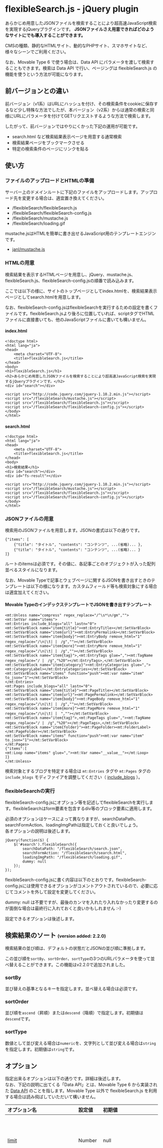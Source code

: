 flexibleSearch.js - jQuery plugin
=========================

あらかじめ用意したJSONファイルを検索することにより超高速JavaScript検索を実現するjQueryプラグインです。
**JSONファイルさえ用意できればどのようなサイトにでも導入することができます。**

CMSの種類、静的なHTMLサイト、動的なPHPサイト、スマホサイトなど、様々なシーンでご利用ください。

なお、Movable Type 6 で使う場合は、Data API にパラメータを渡して検索することもできます。検索は Data API で行い、ページングは flexibleSearch.js の機能を使うという方法が可能になります。

## 前バージョンとの違い

前バージョン（v1系）はURLにハッシュを付け、その検索条件をcookieに保存するなど少し特殊な方法でしたが、本バージョン（v2系）からは通常の検索と同様にURLにパラメータを付けてGETリクエストするような方法で検索します。

したがって、前バージョンではやりにくかった下記の運用が可能です。

 - search.html など検索結果表示ページを用意する通常検索
 - 検索結果ページをブックマークさせる
 - 特定の検索条件のページにリンクを貼る

## 使い方

### ファイルのアップロードとHTMLの準備

サーバー上のドメインルートに下記のファイルをアップロードします。アップロード先を変更する場合は、適宜置き換えてください。

* /flexibleSearch/flexibleSearch.js
* /flexibleSearch/flexibleSearch-config.js
* /flexibleSearch/mustache.js
* /flexibleSearch/loading.gif

mustache.jsはHTMLを簡単に書き出せるJavaScript用のテンプレートエンジンです。

* [janl/mustache.js](https://github.com/janl/mustache.js)

### HTMLの用意

検索結果を表示するHTMLページを用意し、jQuery、mustache.js、flexibleSearch.js、flexibleSearch-config.jsの順番で読み込みます。

ここでは以下の様に、サイトのトップページとしてindex.htmlを、検索結果表示ページとしてsearch.htmlを用意します。

なお、flexibleSearch-config.jsはflexibleSearchを実行するための設定を書くファイルです。flexibleSearch.jsより後ろに位置していれば、scriptタグでHTMLファイルに直接書いても、他のJavaScriptファイルに書いても構いません。

#### index.html

```
<!doctype html>
<html lang="ja">
<head>
    <meta charset="UTF-8">
    <title>flexibleSearch.js</title>
</head>
<body>
<h1>flexibleSearch.js</h1>
<h2>あらかじめ用意したJSONファイルを検索することにより超高速JavaScript検索を実現するjQueryプラグインです。</h2>
<div id="search"></div>

<script src="http://code.jquery.com/jquery-1.10.2.min.js"></script>
<script src="/flexibleSearch/mustache.js"></script>
<script src="/flexibleSearch/flexibleSearch.js"></script>
<script src="/flexibleSearch/flexibleSearch-config.js"></script>
</body>
</html>
```

#### search.html

```
<!doctype html>
<html lang="ja">
<head>
    <meta charset="UTF-8">
    <title>flexibleSearch.js</title>
</head>
<body>
<h1>検索結果</h1>
<div id="search"></div>
<div id="fs-result"></div>

<script src="http://code.jquery.com/jquery-1.10.2.min.js"></script>
<script src="/flexibleSearch/mustache.js"></script>
<script src="/flexibleSearch/flexibleSearch.js"></script>
<script src="/flexibleSearch/flexibleSearch-config.js"></script>
</body>
</html>
```

### JSONファイルの用意

検索用のJSONファイルを用意します。JSONの書式は以下の通りです。

```
{"items": [
	{"title": "タイトル", "contents": "コンテンツ", ...(省略)... },
	{"title": "タイトル", "contents": "コンテンツ", ...(省略)... }
]}
```

ルートのitemsは必須です。その値に、各記事ごとのオブジェクトが入った配列並べるスタイルになります。

なお、Movable Typeで記事とウェブページに関するJSONを書き出すときのテンプレートは以下の様になります。カスタムフィールド等も検索対象にする場合は適宜加えてください。

#### Movable TypeのインデックステンプレートでJSONを書き出すテンプレート

```
<mt:Unless name="compress" regex_replace="/^\s*\n/gm","">
<mt:SetVar name="items">
<mt:Entries include_blogs="all" lastn="0">
<mt:SetVarBlock name="item{title}"><mt:EntryTitle></mt:SetVarBlock>
<mt:SetVarBlock name="item{url}"><mt:EntryPermalink></mt:SetVarBlock>
<mt:SetVarBlock name="item{body}"><mt:EntryBody remove_html="1" regex_replace="/\n|\t| |　/g",""></mt:SetVarBlock>
<mt:SetVarBlock name="item{more}"><mt:EntryMore remove_html="1" regex_replace="/\n|\t| |　/g",""></mt:SetVarBlock>
<mt:SetVarBlock name="item{tag}">,<mt:EntryTags glue=","><mt:TagName regex_replace="/ |　/g","%20"></mt:EntryTags>,</mt:SetVarBlock>
<mt:SetVarBlock name="item{category}"><mt:EntryCategories glue=","><mt:CategoryLabel></mt:EntryCategories></mt:SetVarBlock>
<mt:SetVarBlock name="items" function="push"><mt:var name="item" to_json="1"></mt:SetVarBlock>
</mt:Entries>
<mt:Pages include_blogs="all" lastn="0">
<mt:SetVarBlock name="item{title}"><mt:PageTitle></mt:SetVarBlock>
<mt:SetVarBlock name="item{url}"><mt:PagePermalink></mt:SetVarBlock>
<mt:SetVarBlock name="item{body}"><mt:PageBody remove_html="1" regex_replace="/\n|\t| |　/g",""></mt:SetVarBlock>
<mt:SetVarBlock name="item{more}"><mt:PageMore remove_html="1" regex_replace="/\n|\t| |　",""></mt:SetVarBlock>
<mt:SetVarBlock name="item{tag}">,<mt:PageTags glue=","><mt:TagName regex_replace="/ |　/g","%20"></mt:PageTags>,</mt:SetVarBlock>
<mt:SetVarBlock name="item{folder}"><mt:PageFolder><mt:FolderLabel></mt:PageFolder></mt:SetVarBlock>
<mt:SetVarBlock name="items" function="push"><mt:var name="item" to_json="1"></mt:SetVarBlock>
</mt:Pages>
{"items":[
<mt:Loop name="items" glue=","><mt:Var name="__value__"></mt:Loop>
]}
</mt:Unless>
```

検索対象とするブログを特定する場合は `mt:Entries` タグや `mt:Pages` タグの `include_blogs` モディファイアを調整してください（ [include_blogs](http://www.movabletype.jp/documentation/mt5/design/multiblog/tags.html#blogids) ）。

### flexibleSearchの実行

flexibleSearch-config.jsにオプション等を記述してflexibleSearchを実行します。flexibleSearchはform要素を包含するdiv等のブロック要素に適用します。

必須のオプションはケースによって異なりますが、searchDataPath、searchFormAction、loadingImgPathは指定しておくと良いでしょう。  
各オプションの説明は後述します。

```
jQuery(function($) {
    $('#search').flexibleSearch({
        searchDataPath: "/flexibleSearch/search.json",
        searchFormAction: "/flexibleSearch/search.html",
        loadingImgPath: "/flexibleSearch/loading.gif",
        dummy: null
    });
});
```

flexibleSearch-config.jsに書く内容は以下のとおりです。flexibleSearch-config.jsには使用できるオプションがコメントアウトされているので、必要に応じてコメントを外して設定を変更してください。

dummy: null は不要ですが、最後のカンマを入れたり入れなかったり変更するのが面倒な場合は最終行に入れておくと良いかもしれません :-)

設定できるオプションは後述します。

## <a name="sort"></a>検索結果のソート <span style="font-size: 0.7em;">(version added: 2.2.0)</span>

検索結果の並び順は、デフォルトの状態だとJSONの並び順に準拠します。

この並び順を``sortBy``、``sortOrder``、``sortType``の3つのURLパラメータを使って並べ替えることができます。この機能はv2.2.0で追加されました。

### sortBy

並び替えの基準となるキーを指定します。並べ替える場合は必須です。

### sortOrder

並び順を``ascend``（昇順）または``descend``（降順）で指定します。初期値は``descend``です。

### sortType

数値として並び変える場合は``numeric``を、文字列として並び変える場合は``string``を指定します。初期値は``string``です。

## オプション

指定出来るオプションは以下の通りです。詳細は後述します。  
なお、下記の説明に出てくる「Data API」とは、Movable Type 6 から実装された [Data API](http://www.movabletype.jp/documentation/mt6/developer/movable-type-api.html) のことを指します。Movable Type 以外で flexibleSearch.js を利用する場合は読み飛ばしていただいて構いません。

| オプション名 | 設定値 | 初期値 | 説明 |
|:--|:--|:--|:--|
| [limit](#limit) | Number | null | limit オプションを指定すると URL の limit パラメータは無視され、ここで指定した値が常に優先されます。<br>(Add: v2.2.0)  |
| [searchDataPath](#searchDataPath) | String<br>Object | "/flexibleSearch/search.json"  | flexibleSearchで検索対象とするJSONファイルのパスを指定します。文字列で１つ指定する方法と、オブジェクトで複数指定する方法があります。 |
| [searchDataPathPreload](#searchDataPathPreload) | String<br>Array<br>Object | "/flexibleSearch/search.json" | 検索実行ページ以外で、検索対象とするJSONファイルをあらかじめ読み込んでおきキャッシュすることができます。文字列で１つ指定する方法と、配列またはオブジェクトで複数指定する方法があります。 |
| [dataApiDataIds](#dataApiDataIds) | String | null | MTのData APIを利用するdataIdを指定します。複数ある場合はカンマ区切りで指定します。dataIdとは、searchDataPathオプションをオブジェクトで指定した場合のプロパティ名のことを指します。 |
| [dataApiParams](#dataApiParams) | Object | null | Data APIを利用する場合に、検索フォームとは別にエンドポイントに渡すパラメータを設定できます。 |
| [cache](#cache) | Boolean |  true | JSONファイルをキャッシュするかどうかを指定します。 |
| [searchFormCreation](#searchFormCreation) | Boolean | true | 検索フォームをJavaScriptで書き出すかどうかを設定します。ここでfalesを設定すれば、HTMLに書かれた静的なフォームを利用することができます。ただし、必須のname項目があります。 |
| [searchFormHTML](#searchFormHTML) | String | null | JavaScriptで書き出す検索フォームをHTML文字列で設定する場合に使用します。 |
| [searchFormAction](#searchFormAction) | String | (空文字) | form要素のaction属性を指定します。検索結果ページを用意する場合は必ず指定してください。 |
| [searchFormInputType](#searchFormInputType) | String | "search" | form要素のキーワード入力欄のtype属性を指定します。 |
| [searchFormInputPlaceholder](#searchFormInputPlaceholder) | String | "Search words" | form要素のキーワード入力欄に入れるplaceholder属性を指定します。 |
| [searchFormSubmitBtnText](#searchFormSubmitBtnText) | String | "Search" | form要素の検索実行ボタンのテキストを指定します。 |
| [advancedFormObj](#advancedFormObj) | String | null | advancedFormObjオプションにオブジェクトを設定することでキーワード入力欄以外のフォーム要素を簡単に作成できます。 |
| [advancedSearchCond](#advancedSearchCond) | String | "OR" | searchパラメータ以外の検索項目の検索条件を"OR"検索か"AND"検索か指定します。 |
| [loadingImgPath](#loadingImgPath) | String | "/flexibleSearch/loading.gif" | ローディング画像のパスを指定します。 |
| [loadingImgHTML](#loadingImgHTML) | String | null | ローディング画像を直接HTMLで指定することができます。このオプションを指定した場合はloadingImgPathオプションの設定は無視されます。 |
| [resultBlockId](#resultBlockId) | String | "fs-result" | 検索結果やローディング画像入れるブロック要素のIDを指定します。 |
| [resultItemTmpl](#resultItemTmpl) | String | null | 検索結果を表示するMustacheテンプレートです。  |
| [resultMsgId](#resultMsgId) | String | null | 検索結果のメッセージを表示する要素のidを指定します。<br>(Add: v2.2.0)  |
| [resultMsgClassName](#resultMsgClassName) | String | "fs-result-msg" | 検索結果のメッセージを表示する要素のclass名を指定します。<br>(Add: v2.2.0)  |
| [resultMsgTmpl](#resultMsgTmpl) | String | null | 検索結果のメッセージを表示するMustacheテンプレートです。 |
| [resultMsgInsertMethods](#resultMsgInsertMethods) | Array | null | 検索結果のメッセージを表示する要素のセレクタと挿入方法を指定します。<br>(Add: v2.2.0)  |
| [resultMetaTitleTmpl](#resultMetaTitleTmpl) | String | null | 検索結果ページのmeta title用のMustacheテンプレートです。<br>(Add: v2.2.0)  |
| [paginateId](#paginateId) | String | null | 検索結果のページ送りを表示するブロックのIDを指定します。 |
| [paginateClassName](#paginateClassName) | String | "fs-paginate" | 検索結果のページ送りを表示するブロックのclass名を指定します。<br>(Add: v2.2.0)  |
| [paginateTmpl](#paginateTmpl) | String | null | 検索結果が複数ページにわたる場合のページ送りを表示するMustacheテンプレートです。 |
| [paginateCount](#paginateCount) | Number | 10 | 1ページに表示する件数をしていします。この値がlimitパラメータになります。 |
| [hidePageNumber](#hidePageNumber) | Boolean | false | trueを設定するとページ分割のページ番号を非表示にします。<br>(Add: v2.2.0) |
| [showTurnPage](#showTurnPage) | Boolean | true | falseを設定するとページ分割の「Prev」「Next」のページ送りを非表示にします。<br>(Add: v2.2.0)  |
| [prevPageText](#prevPageText) | String | "Prev" | ページ分割の前のページへ送るリンクのテキストを指定します。<br>(Add: v2.2.0)  |
| [nextPageText](#nextPageText) | String | "Next" | ページ分割の次のページへ送るリンクのテキストを指定します。<br>(Add: v2.2.0)  |
| [maxPageCount](#maxPageCount) | Number | 10 | ページ分割時に表示する最大ページ数を指定します。例えば、maxPageCountオプションを10に設定して、検索結果が全部で30ページになったとすると、そのうちの、現在のページを中心にして最大何ページ表示するか、という意味です。<br>(Add: v2.2.0)  |
| [paginateInsertMethods](#paginateInsertMethods) | Array | null | ページ分割ナビゲーションを表示する要素のセレクタと挿入方法を指定します。<br>(Add: v2.2.0)  |
| [initialParameter](#initialParameter) | String | null | flexibleSearch を適用しているページにパラメータが無い場合でも、flexibleSearch を動かすためのパラメータを設定することができます。<br>(Add: v2.2.3)  |
| [resultMetaTitleRewrite](#resultMetaTitleRewrite) | Boolean | true | メタタイトルの書き換えを無効ににできます。<br>(Add: v2.2.3)  |
| [submitAction](#submitAction) | Function | function (paramArray) { return paramArray; } | フォームがsubmitされ、ページが遷移する前に呼ばれる関数を設定できます。この関数にはシリアライズされたパラメータの配列paramArrayが渡されます。 |
| [ajaxError](#ajaxError) | Function | function (jqXHR, textStatus, errorThrown) { window.alert(textStatus); } | jQuery.ajaxでエラーが起きたときに呼ばれる関数を設定できます。 |
| [customSearch](#customSearch) | Function | null | 独自の検索ロジックを追加することができます。<br>(Add: v2.2.0)  |
| [customSort](#customSort) | Function | null | `sortBy` パラメータとは別に複雑なソート処理などを加えることができます。<br>(Add: v2.2.3)  |
| [modifyResultJSON](#modifyResultJSON) | Function | null | 検索結果をHTMLに出力する直前にJSONを加工することができます。<br>(Add: v2.2.0)  |
| [modifyResultMsgHTML](#modifyResultMsgHTML) | Function | null | 検索結果メッセージのHTMLを加工することができます。 |
| [modifyResultItemHTML](#modifyResultItemHTML) | Function | null | 検索結果一覧のHTMLを加工することができます。 |
| [modifyPaginateHTML](#modifyPaginateHTML) | Function | null | ページ分割のHTMLを加工することができます。 |
| [resultComplete](#resultComplete) | Function | null | 検索結果をページのDOMに挿入した後に呼ばれる関数を設定します。 |
| [excludeParams](#excludeParams) | String | null | パラメータのうち検索から除外する項目をカンマ区切りで指定します。 |
| [excludeSearchParams](#excludeSearchParams) | String | null | JSON の項目のうちキーワード検索の対象から除外する項目をカンマ区切りで指定します。 |

### <a name="limit"></a>limit <span style="font-size: 0.7em;">(version added: 2.2.0)</span>

limitオプションを指定するとURLのlimitパラメータは無視され、ここで指定した値が常に優先されます。このオプションはv2.2.0で追加されました。

searchFormCreationオプションがtrueのときに書き出されるフォームのlimit値、つまりlimitパラメータの値は [paginateCount](#paginateCount) で指定してください。

**設定例**

```
limit: 10,
```

### <a name="searchDataPath"></a>searchDataPath

flexibleSearchで検索対象とするJSONファイルのパスを指定します。文字列で１つ指定する方法と、オブジェクトで複数指定する方法があります。

**設定例**

```
loadingImgPath: "/flexibleSearch/loading.gif",

または

searchDataPath: {
    static: "/flexibleSearch/search_data.js",
    entries: "/mt/mt-data-api.cgi/v1/sites/1/entries"
},
```

searchDataPathオプションをオブジェクトで指定した場合は、どのJSONを検索対象とするのかをdataIdパラメータで指定します。

例えば、上記の例で言えば、下記のようなラジオボタンを設置して検索対象を切り替える方法があります。

```
<p>
    <label><input type="radio" name="dataId" value="static">Search static</label>
    <label><input type="radio" name="dataId" value="entries">Search entries</label>
</p>
```

例えば検索カテゴリを必ず選択させるといった検索方法の場合、カテゴリごとにJSONファイルを用意して、dataIdパラメータで検索対象のJSONを切り替えれば、1つのJSONファイルのファイルサイズを減らすことができます。

### <a name="searchDataPathPreload"></a>searchDataPathPreload

検索実行ページ以外で、検索対象とするJSONファイルをあらかじめ読み込んでおきキャッシュすることができます。文字列で１つ指定する方法と、配列またはオブジェクトで複数指定する方法があります。

**設定例**

```
loadingImgPath: "/flexibleSearch/loading.gif",

または

searchDataPath: [
    "/flexibleSearch/search_data.js",
    "/mt/mt-data-api.cgi/v1/sites/1/entries"
],

または

searchDataPath: {
    static: "/flexibleSearch/search_data.js",
    entries: "/mt/mt-data-api.cgi/v1/sites/1/entries"
},
```

### <a name="dataApiDataIds"></a>dataApiDataIds

MTのData APIを利用するdataIdを指定します。複数ある場合はカンマ区切りで指定します。dataIdとは、searchDataPathオプションをオブジェクトで指定した場合のプロパティ名のことを指します。

**設定例**

```
dataApiDataIds: "entries,categories",
```

### <a name="dataApiParams"></a>dataApiParams

Data APIを利用する場合に、検索フォームとは別にエンドポイントに渡すパラメータを設定できます。

**設定例**

```
dataApiParams: {
    fields: "title,keywords",
    searchFields: "title,body,keywords"
},
```

### <a name="cache"></a>cache

JSONファイルをキャッシュするかどうかを指定します。

**設定例**

```
cache: false,
```

### <a name="searchFormCreation"></a>searchFormCreation

検索フォームをJavaScriptで書き出すかどうかを設定します。ここでfalesを設定すれば、HTMLに書かれた静的なフォームを利用することができます。ただし、以下のname値を持つ要素は必須です。

* search
* offset
* limit（limitオプションを指定した場合は不要）

**設定例**

```
searchFormCreation: false,
```

### <a name="searchFormHTML"></a>searchFormHTML

JavaScriptで書き出す検索フォームをHTML文字列で設定する場合に使用します。

**設定例**

```
searchFormHTML: [
    '<form action="/search.html" method="GET">',
        '<input type="hidden" name="offset" value="0">',
        '<input type="hidden" name="limit" value="10">',
        '<input type="text" name="search" value="">',
        '<input type="radio" name="category" value="cat1">',
        '<input type="radio" name="category" value="cat2">',
        '<input type="submit" value="Search">',
    '</form>'
].join(""),
```

### <a name="searchFormAction"></a>searchFormAction

form要素のaction属性を指定します。検索結果ページを用意する場合は必ず指定してください。

**設定例**

```
searchFormAction: "search.html",
```

### <a name="searchFormInputType"></a>searchFormInputType

form要素のキーワード入力欄のtype属性を指定します。

**設定例**

```
searchFormInputType: "text",
```

### <a name="searchFormInputPlaceholder"></a>searchFormInputPlaceholder

form要素のキーワード入力欄に入れるplaceholder属性を指定します。

**設定例**

```
searchFormInputPlaceholder: "キーワードを入力",
```

### <a name="searchFormSubmitBtnText"></a>searchFormSubmitBtnText

form要素の検索実行ボタンのテキストを指定します。

**設定例**

```
searchFormSubmitBtnText: "検索",
```

### <a name="advancedFormObj"></a>advancedFormObj

searchFormCreationオプションがtrueのとき、advancedFormObjオプションにオブジェクトを設定することでキーワード入力欄以外のフォーム要素を作成できます。

このオプションでは以下の要素を書き出すことができます。

* input:hidden
* input:text
* input:checkbox
* input:radio
* select

基本的な設定方法は以下の書式になります。

```
advancedFormObj: {
    要素タイプ: [
        {属性名: "属性値", 属性名: "属性値" ... },
        ...（いくつでも設定できます）
    ]
}
```

属性値を空にするか、属性名の指定をしないものは、その属性自体が書き出されなくなります。

詳細は下記の個別項目を参照してください。なお、「HTML出力例」は実際には改行なしの1行になります。

#### input:hidden要素

**設定例**

```
advancedFormObj: {
    hidden: [
        {id: "id値", name: "name値", value: "value値"},
        ...（いくつでも設定できます）
    ]
}
```

**HTML出力例**

```
<div class="fs-advanced-hidden" style="display:none;">
    <input type="hidden" id="id値" name="name値" value="value値">
</div>
```

#### input:text要素

**設定例**

```
advancedFormObj: {
    text: [
        {id: "id値", name: "name値", value: "value値", placeholder: "placeholder値", label: "label値"},
        {id: "id値", name: "name値", value: "value値", placeholder: "", label: ""},
        ...（いくつでも設定できます）
    ]
}
```

**HTML出力例**

```
<div class="fs-advanced-text">
    <label id="id値-label" for="name値" class="fs-text fs-name値">
        <input id="id値" type="text" name="name値" value="value値" placeholder="placeholder値">
        label値
    </label>
    <input id="id値" type="text" name="name値" value="value値">
</div>
```

#### input:checkbox要素

**設定例**

```
advancedFormObj: {
    checkbox: [
        {id: "id値", name: "name値", value: "value値", label: "label値"},
        ...（いくつでも設定できます）
    ]
}
```

**HTML出力例**

```
<div class="fs-advanced-checkbox">
    <label id="id値-label" for="name値" class="fs-checkbox fs-name値">
        <input type="checkbox" id="id値" name="name値" value="value値">
        label値
    </label>
</div>
```

#### input:radio要素

**設定例**

```
advancedFormObj: {
    radio: [
        {id: "id値", name: "name値", value: "value値", label: "label値"},
        ...（いくつでも設定できます）
    ]
}
```

**HTML出力例**

```
<div class="fs-advanced-radio">
    <label id="id値-label" for="name値" class="fs-radio fs-name値">
        <input type="radio" id="id値" name="name値" value="value値">
        label値
    </label>
</div>
```

#### select要素

**設定例**

```
advancedFormObj: {
    select: [
        {id: "id値", name: "name値", size: "", multiple: "", option: [
            {label: "選択してください", value: ""},
            {label: "opt_label1", value: "opt_value1"},
            {label: "opt_label2", value: "opt_value2"},
            {label: "opt_label3", value: "opt_value3"}
        ]},
        ...（いくつでも設定できます）
    ]
}
```

**HTML出力例**

```
<div class="fs-advanced-select">
    <select id="id値" for="name値" class="fs-select fs-name値">
        <option value="">選択してください</option>
        <option value="opt_value1">opt_label1</option>
        <option value="opt_value2">opt_label2</option>
        <option value="opt_value3">opt_label3</option>
    </select>
</div>
```

**advancedFormObj全体の設定例**

```
advancedFormObj: {
    hidden: [
        {id: "id値", name: "name値1", value: "value値"}
    ],
    text: [
        {id: "id値1", name: "name値2", value: "value値1", placeholder: "placeholder値1", label: "label値1"},
        {id: "id値2", name: "name値3", value: "value値2", placeholder: "placeholder値2", label: "label値2"}
    ],
    checkbox: [
        {id: "id値1", name: "name値4", value: "value値1", label: "label値1"},
        {id: "id値2", name: "name値5", value: "value値2", label: "label値2"}
    ],
    radio: [
        {id: "id値1", name: "name値6", value: "value値1", label: "label値1"},
        {id: "id値2", name: "name値6", value: "value値2", label: "label値2"}
    ],
    select: [
        {id: "id値1", name: "name値7", size: "", multiple: "", option: [
            {label: "選択してください", value: ""},
            {label: "opt_label1", value: "opt_value1"},
            {label: "opt_label2", value: "opt_value2"},
            {label: "opt_label3", value: "opt_value3"}
        ]},
        {id: "id値2", name: "name値8", size: "3", multiple: "multiple", option: [
            {label: "opt_label1", value: "opt_value1"},
            {label: "opt_label2", value: "opt_value2"},
            {label: "opt_label3", value: "opt_value3"}
        ]}
    ]
},
```

### <a name="advancedSearchCond"></a>advancedSearchCond

searchパラメータ以外の検索項目の検索条件を"OR"検索か"AND"検索か指定します。

**設定例**

```
advancedSearchCond: "AND",
```

### <a name="loadingImgPath"></a>loadingImgPath

ローディング画像のパスを指定します。

**設定例**

```
loadingImgPath: "/loading.gif",
```

loadingImgPathを指定すると、自動的に次のようなHTMLが検索結果表示ブロックの中に書き出されます。  
なお、検索結果表示ブロックの中身はappendやprependではなくinnerHTMLでまるごと書き換わるので注意してください。

```
<span class="fs-loading"></span>
```

このHTMLを変更する場合は、次のloadingImgHTMLオプションを指定してください。

### <a name="loadingImgHTML"></a>loadingImgHTML

ローディング画像を直接HTMLで指定することができます。このオプションを指定した場合はloadingImgPathオプションの設定は無視されます。

**設定例**

```
loadingImgHTML: '<img src="loading.gif" alt="読み込み中">',
```

### <a name="resultBlockId"></a>resultBlockId

検索結果やローディング画像入れるブロック要素のIDを指定します。

**設定例**

```
resultBlockId: "contents-inner",
```

### <a name="resultItemTmpl"></a>resultItemTmpl

検索結果を表示するMustacheテンプレートです。このオプションを指定しない場合は、次のテンプレートが使用されます。

```
<div id="fs-result-items">
    <ul>
    {{#items}}
        <li>{{&title}}</li>
    {{/items}}
    </ul>
</div>
```

{{#items}}〜{{/items}}で囲まれている部分が検索結果件の数だけループし、その中の{{項目名}}の部分はitemsのプロパティ名を指定します。

Mustacheテンプレートの書き方は [janl/mustache.js](https://github.com/janl/mustache.js) を参照してください。

**設定例**

```
resultItemTmpl: [
	'<div id="' + op.resultBlockId + '-items">',
    	'<ul>',
    	'{{#items}}',
        	'<li><a href="{{permalink}}">{{&title}}</a></li>',
	    '{{/items}}',
    	'</ul>',
	'</div>'
].join(""),
```

### <a name="resultMsgId"></a>resultMsgId <span style="font-size: 0.7em;">(version added: 2.2.0)</span>

検索結果のメッセージをデフォルトのテンプレートで利用する場合のdiv要素のid名を指定します。このオプションはv2.2.0で追加されました。

もしそれ以前のバージョンのデフォルトテンプレートと揃えたい場合は、このオプションに `fs-result-msg` を指定してください。

**設定例**

```
resultMsgId: "fs-result-msg",
```

### <a name="resultMsgClassName"></a>resultMsgClassName <span style="font-size: 0.7em;">(version added: 2.2.0)</span>

検索結果のメッセージをデフォルトのテンプレートで利用する場合のdiv要素のclass名を指定します。このオプションはv2.2.0で追加されました。

**設定例**

```
resultMsgClassName: "fs-result-msg",
```

### <a name="resultMsgTmpl"></a>resultMsgTmpl

検索結果の上部に表示するメッセージのMustacheテンプレートです。このオプションを指定しない場合は、次のテンプレートが使用されます。

```
<div{{#id}} id="{{id}}"{{/id}}{{#classname}} class="{{classname}}"{{/classname}}>
    <p>
        {{#keywords}}「{{keywords}}」が {{/keywords}}
        {{#count}}{{count}} 件見つかりました。{{/count}}
        {{^count}}見つかりませんでした。{{/count}}
        {{#count}}（{{lastPage}} ページ中 {{currentPage}} ページ目を表示）{{/count}}
    </p>
</div>
```

{{項目名}}の部分は適宜該当する項目に置き換わりますので、resultMsgTmplオプションを指定する場合は、上記を参考に{{項目名}}を入れてください。

**設定例**

```
resultMsgTmpl: [
    '<div id="fs-result-msg">',
        '<p>{{#keywords}}「{{keywords}}」が {{/keywords}}{{count}} 件見つかりました。',
        '（{{firstPage}}〜{{lastPage}} ページ中 {{currentPage}} ページ目を表示）</p>',
    '</div>'
].join(""),
```

Mustacheテンプレートの書き方は[janl/mustache.js](https://github.com/janl/mustache.js)を参照してください。

### <a name="resultMsgInsertMethods"></a>resultMsgInsertMethods <span style="font-size: 0.7em;">(version added: 2.2.0)</span>

検索結果のメッセージを表示する場所を指定します。このオプションはv2.2.0で追加されました。

このオプションを指定しない場合は、検索結果一覧の上部にメッセージが表示されます。

このオプションでは、下記の設定例のようにselecterとmethodの2つのキーを持つオブジェクトで指定します。methodに指定出来るのは、jQueryのappend、prependなど、DOMに挿入したりHTMLを書き換えたりするメソッドです。

下記のようにページの上部と下部など、異なるセレクタで複数箇所に挿入することもできます。

**設定例**

```
resultMsgInsertMethods: [
    {
        "selector": "#page-title",
        "method": "html"
    },
    {
        "selector": "div.search-message",
        "method": "append"
    }
],
```

### <a name="resultMetaTitleTmpl"></a>resultMetaTitleTmpl <span style="font-size: 0.7em;">(version added: 2.2.0)</span>

検索結果ページのmeta title用のMustacheテンプレートです。このオプションを指定しない場合は下記のテンプレートが使用されます（実際には1行になります）。このオプションはv2.2.0で追加されました。

```
{{#keywordArray}}{{.}} {{/keywordArray}}
{{#count}} {{count}}件{{/count}}
{{#count}} {{currentPage}}/{{lastPage}}{{/count}}
{{#metaTitle}} | {{metaTitle}}{{/metaTitle}}
```

このテンプレートで利用している `{{#keywordArray}}{{.}} {{/keywordArray}}` については、
キーワードが複数のときは `{{.}}` 部分にキーワードが入り、 `{{#keywordArray}}` と `{{/keywordArray}}` の内部がキーワード数分繰り返されます。

また `{{#keywords}}{{keywords}}{{/keywords}}` とすると、キーワードが複数のときは `, ` でキーワードが区切られたテキストになります。

**設定例**

```
resultMetaTitleTmpl: "{{#keywordArray}}{{.}} {{/keywordArray}}の検索結果",
```

### <a name="paginateId"></a>paginateId

検索結果のページ送りを表示するブロックのIDを指定します。

**設定例**

```
paginateId: "paginate",
```

### <a name="paginateClassName"></a>paginateClassName <span style="font-size: 0.7em;">(version added: 2.2.0)</span>

検索結果のページ送りを表示するブロックのclass名を指定します。このオプションはv2.2.0で追加されました。

**設定例**

```
paginateClassName: "fs-paginate",
```

### <a name="paginateTmpl"></a>paginateTmpl

検索結果が複数ページにわたる場合のページ送りを表示するMustacheテンプレートです。このオプションを指定しない場合は、次のテンプレートが使用されます。

```
<div{{#id}} id="{{id}}"{{/id}}{{#classname}} class="{{classname}}"{{/classname}}>
    <ul>
        {{#showTurnPage}}
        {{#exceptFirst}}
        <li class="fs-prev"><span><a class="fs-prev-link fs-turn-page-link" href="#" title="{{prevPageText}}">{{prevPageText}}</a></span></li>
        {{/exceptFirst}}
        {{/showTurnPage}}

        {{#page}}
        {{#checkRange}}
        <li class="{{current}}"{{#hidePageNumber}} style="display:none;"{{/hidePageNumber}}><span><a class="fs-page-link {{currentLink}}" href="#" title="{{pageNumber}}">{{pageNumber}}</a></span></li>
        {{/checkRange}}
        {{/page}}

        {{#showTurnPage}}
        {{#exceptLast}}
        <li class="fs-next"><span><a class="fs-next-link fs-turn-page-link" href="#" title="{{nextPageText}}">{{nextPageText}}</a></span></li>
        {{/exceptLast}}
        {{/showTurnPage}}
    </ul>
</div>
```

{{#page}}〜{{/page}}で囲まれている内部がページ数分ループします。{{current}}はカレントページの時に``fs-current``が出力されます。{{pageNumber}}がページ番号です。paginateHTMLオプションでHTMLを指定する場合は、上記HTMLと同様に{{項目名}}の各項目を入れてください。

テンプレートの書き方は[janl/mustache.js](https://github.com/janl/mustache.js)を参照してください。

**設定例**

```
paginateTmpl: [
    '<div id="fs-paginate">',
        '<ul>',
            '{{#page}}',
            '<li{{&current}}><a href="#" title="{{.}}">{{.}}</a></li>',
            '{{/page}}',
        '</ul>',
    '</div>'
].join(""),
```

### <a name="paginateCount"></a>paginateCount

1ページに表示する件数をしていします。この値がlimitパラメータになります。

前述した [limit](#limit) オプションに値を設定した場合は、このpaginateCountオプションは無視されます。

**設定例**

```
paginateCount: 20,
```

### <a name="hidePageNumber"></a>hidePageNumber <span style="font-size: 0.7em;">(version added: 2.2.0)</span>

trueを設定するとページ分割のページ番号を非表示にします。このオプションはv2.2.0で追加されました。

**設定例**

```
hidePageNumber: true,
```

### <a name="showTurnPage"></a>showTurnPage <span style="font-size: 0.7em;">(version added: 2.2.0)</span>

falseを設定するとページ分割の「前へ」「次へ」のページ送りを非表示にします。このオプションはv2.2.0で追加されました。

**設定例**

```
showTurnPage: false,
```

### <a name="prevPageText"></a>prevPageText <span style="font-size: 0.7em;">(version added: 2.2.0)</span>

ページ分割の前のページへ送るリンクのテキストを指定します。このオプションはv2.2.0で追加されました。

**設定例**

```
prevPageText: "前のページへ",
```

### <a name="nextPageText"></a>nextPageText <span style="font-size: 0.7em;">(version added: 2.2.0)</span>

ページ分割の次のページへ送るリンクのテキストを指定します。このオプションはv2.2.0で追加されました。

**設定例**

```
nextPageText: "Next",
```
### <a name="maxPageCount"></a>maxPageCount <span style="font-size: 0.7em;">(version added: 2.2.0)</span>

ページ分割時に表示する最大ページ数を指定します。このオプションはv2.2.0で追加されました。

例えば、maxPageCountオプションを10に設定して、検索結果が全部で30ページになったとすると、そのうちの、現在のページを中心にして最大何ページ表示するか、という意味です。

**設定例**

```
maxPageCount: 5,
```

### <a name="paginateInsertMethods"></a>paginateInsertMethods <span style="font-size: 0.7em;">(version added: 2.2.0)</span>

ページ分割ナビゲーションを表示する要素のセレクタと挿入方法を指定します。このオプションはv2.2.0で追加されました。

このオプションを指定しない場合は、検索結果一覧の下部にナビゲーションが表示されます。

このオプションでは、下記の設定例のようにselecterとmethodの2つのキーを持つオブジェクトで指定します。methodに指定出来るのは、jQueryのappend、prependなど、DOMに挿入したりHTMLを書き換えたりするメソッドです。

下記のようにページの上部と下部など、異なるセレクタで複数箇所に挿入することもできます。

**設定例**

```
paginateInsertMethods: [
    {
        "selector": "#content-header",
        "method": "append"
    },
    {
        "selector": "div.paginate",
        "method": "html"
    }
],
```

### <a name="initialParameter"></a>initialParameter <span style="font-size: 0.7em;">(version added: 2.2.3)</span>

flexibleSearch を適用しているページにパラメータが無い場合でも、flexibleSearch を動かすためのパラメータを設定することができます。

例えば、通常は `search.html` のようにパラメータが付いていないと flexibleSearch.js は動きませんが、下記のように `initialParameter` オプションを設定すると、 `search.html` は `search.html?limit=10&offset=0` にアクセスしているのと同様に flexibleSearch を動かすことができます。

**設定例**

```
initialParameter: 'limit=10&offset=0'
```

### <a name="resultMetaTitleRewrite"></a>resultMetaTitleRewrite <span style="font-size: 0.7em;">(version added: 2.2.3)</span>

`resultMetaTitleRewrite` オプションに `false` を設定すると、flexibleSearch.js によるメタタイトルの書き換えが無効になります。

### <a name="submitAction"></a>submitAction

フォームがsubmitされ、ページが遷移する前に呼ばれる関数を設定できます。この関数にはシリアライズされたパラメータの配列paramArrayが渡されます。

**設定例**

```
submitAction: function (paramArray) {
    var dataapi = false, l = paramArray.length;
    for (var i = 0; i < l; i++) {
        if (paramArray[i].name === "category" && paramArray[i].value === "movabletype") {
            dataapi = true;
        }
    }
    if (dataapi) {
        for (var i = 0; i < l; i++) {
            if (paramArray[i].name === "dataId") {
                paramArray[i].value = "entries";
            }
        }
    }
    return paramArray;
},
```

### <a name="ajaxError"></a>ajaxError

jQuery.ajaxでエラーが起きたときに呼ばれる関数を設定できます。

**設定例**

```
ajaxError: function (jqXHR, textStatus, errorThrown) {
	window.alert(textStatus);
},
```

### <a name="customSearch"></a>customSearch <span style="font-size: 0.7em;">(version added: 2.2.0)</span>

通常の検索で絞り込まれた検索結果JSONを、独自の検索ロジックでフィルターすることができます。このオプションはv2.2.0で追加されました。

このオプションに設定した関数に検索結果JSONの1アイテムずつが渡され、この関数でfalseを返すと、そのアイテムは検索結果JSONから削除されます。

このオプションに設定した関数には下記の2つの引数が渡されます。

```
function(item, paramObj){
  // do something
}
```

 - item : 検索結果JSONから渡される1アイテムのプレーンオブジェクト
 - paramObj : パラメータオブジェクト。パラメータの値は``paramObj["キー"]``で取り出すことができます。

**設定例**

```
customSearch: function(item, paramObj){
    // ageプロパティの値が20以上の場合は検索結果に残す
    return item.age >= 20;
},
```

### <a name="customSort"></a>customSort <span style="font-size: 0.7em;">(version added: 2.2.3)</span>

通常の検索と独自の検索ロジックで絞り込まれた JSON に対して処理を加えることができます。 `sortBy` パラメータとは別に複数条件による複雑なソート処理などを加える場合はこのオプションを利用します。このオプションはv2.2.3で追加されました。

このオプションで設定した関数には、通常の検索と独自の検索ロジックで絞り込まれた JSON が渡されます。この JSON に処理を加えて、 `return` で返却します。

```
function(json){
  // do something
  return json;
}
```

 - json : 通常の検索と独自の検索ロジックで絞り込まれた JSON


### <a name="modifyResultJSON"></a>modifyResultJSON <span style="font-size: 0.7em;">(version added: 2.2.0)</span>

検索結果をHTMLに出力する直前に検索結果JSONを加工することができます。このオプションはv2.2.0で追加されました。

このオプションに設定した関数に検索結果JSON全体が渡され、この関数で返したJSONが検索結果のHTML出力に使われます。

このオプションに設定した関数には下記の1つの引数が渡されます。

```
function(resultJSON){
  // do something
}
```

 - resultJSON : 検索結果のHTMLを出力する直前の検索結果JSON

resultJSONはtotalResultsとitemsのプロパティを持つオブジェクトで、
``resultJSON.totalResults``で検索結果総数に、
``resultJSON.items``で検索結果のアイテムオブジェクトが並んだ配列にアクセスすることができます。

**設定例**

```
modifyResultJSON: function(resultJSON){
    for (var i = 0, l = resultJSON.items.length; i < l; i++) {
        // do something
    }
    return resultJSON;
},
```

### <a name="modifyResultMsgHTML"></a>modifyResultMsgHTML

検索結果メッセージのHTMLを加工することができます。

このオプションに設定した関数に検索結果メッセージのHTMLが渡され、この関数で返したHTMLが検索結果メッセージのHTML出力に使われます。

このオプションに設定した関数には下記の1つの引数が渡されます。

```
function(html){
  // do something
}
```

 - html : 検索結果メッセージのHTML

**設定例**

```
// 全角数字を半角数字に変換する
modifyResultMsgHTML: function(html){
    var zenkaku = {
        "０":"0",
        "１":"1",
        "２":"2",
        "３":"3",
        "４":"4",
        "５":"5",
        "６":"6",
        "７":"7",
        "８":"8",
        "９":"9"
    };
    html = html.replace(/([０１２３４５６７８９])/g, function(match, p1, offset, string){
        return zenkaku[p1];
    });
    return html;
},
```

### <a name="modifyResultItemHTML"></a>modifyResultItemHTML

検索結果一覧のHTMLを加工することができます。

このオプションに設定した関数に検索結果一覧のHTMLが渡され、この関数で返したHTMLが検索結果一覧のHTML出力に使われます。

このオプションに設定した関数には下記の1つの引数が渡されます。

```
function(html){
  // do something
}
```

 - html : 検索結果一覧のHTML

**設定例**

```
// URL文字列をリンクにする
modifyResultItemHTML: function(html){
    return html.replace(/(https?:\/\/[\w\/:%#\$&\?\(\)~\.=\+\-]+)/gi, "<a href=\"$1\">$1</a>");
},
```

### <a name="modifyPaginateHTML"></a>modifyPaginateHTML

ページ分割のHTMLを加工することができます。

このオプションに設定した関数にページ分割のHTMLが渡され、この関数で返したHTMLがページ分割のHTML出力に使われます。

このオプションに設定した関数には下記の1つの引数が渡されます。

```
function(html){
  // do something
}
```

 - html : ページ分割のHTML

**設定例**

```
// URL文字列をリンクにする
modifyPaginateHTML: function(html){
    // do something
    return html;
},
```

### <a name="resultComplete"></a>resultComplete

検索結果をページのDOMに挿入した後に呼ばれる関数を設定します。このオプションに設定した関数の戻り値は特に影響を及ぼしません。直接DOMを操作するなどしてください。

このオプションに設定した関数には下記の1つの引数が渡されます。

```
function(totalResults){
  // do something
}
```

 - totalResults : 検索結果総数

**設定例**

```
// URL文字列をリンクにする
resultComplete: function(totalResults){
    // メタタイトルと同じ物をog:titleにセットする
    $('meta[property="og:title"]').attr('content', document.title);
    return;
},
```

### <a name="excludeParams"></a>excludeParams

パラメータのうち検索から除外する項目をカンマ区切りで指定します。

excludeParamsにはあらかじめ下記の項目が設定されています。つまり、下記の項目の値は検索には利用できません。

 - search
 - dataId
 - offset
 - limit
 - sortBy
 - sortOrder
 - sortType

**設定例**

```
excludeParams: "tags,prices",
```

### <a name="excludeSearchParams"></a>excludeSearchParams

JSON の項目のうちキーワード検索の対象から除外する項目をカンマ区切りで指定します。

**設定例**

```
excludeSearchParams: "title,keywords",
```
